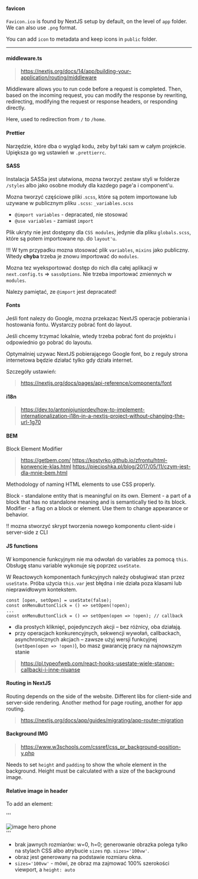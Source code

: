 #### favicon

`Favicon.ico` is found by NextJS setup by default, on the level of `app` folder. We can also use `.png` format.

You can add `icon` to metadata and keep icons in `public` folder.

---

#### middleware.ts

> https://nextjs.org/docs/14/app/building-your-application/routing/middleware

Middleware allows you to run code before a request is completed. Then, based on the incoming request, you can modify the response by rewriting, redirecting, modifying the request or response headers, or responding directly.

Here, used to redirection from `/` to `/home`.

#### Prettier

Narzędzie, które dba o wygląd kodu, zeby był taki sam w całym projekcie.
Upiększa go wg ustawień w `.prettierrc`.

#### SASS

Instalacja SASSa jest ułatwiona, mozna tworzyć zestaw styli w folderze `/styles` albo jako osobne moduły dla kazdego page'a i component'u.

Mozna tworzyć częściowe pliki .`scss`, które są potem importowane lub uzywane w publicznym pliku `.scss`:
`_variables.scss`

- `@import variables` - depracated, nie stosować
- `@use variables` - zamiast `import`

Plik ukryty nie jest dostępny dla `CSS modules`, jedynie dla pliku `globals.scss`, które są potem importowane np. do `layout'u`.

!!! W tym przypadku mozna stosować plik `variables`, `mixins` jako publiczny. Wtedy **chyba** trzeba je znowu importować do `modules`.

Mozna tez wyeksportować dostęp do nich dla całej aplikacji w `next.config.ts` => `sassOptions`. Nie trzeba importować zmiennych w `modules`.

Nalezy pamiętać, ze `@import` jest depracated!

#### Fonts

Jeśli font nalezy do Google, mozna przekazac NextJS operacje pobierania i hostowania fontu. Wystarczy pobrać font do layout.

Jeśli chcemy trzymać lokalnie, wtedy trzeba pobrać font do projektu i odpowiednio go pobrać do layoutu.

Optymalniej uzywac NextJS pobierającego Google font, bo z reguly strona internetowa będzie działać tylko gdy działa internet.

Szczegóły ustawień:

> https://nextjs.org/docs/pages/api-reference/components/font

#### i18n

> https://dev.to/antoniojuniordev/how-to-implement-internationalization-i18n-in-a-nextjs-project-without-changing-the-url-1g70

#### BEM

Block Element Modifier

> https://getbem.com/
> https://kostyrko.github.io/zfrontu/html-konwencje-klas.html
> https://piecioshka.pl/blog/2017/05/11/czym-jest-dla-mnie-bem.html

Methodology of naming HTML elements to use CSS properly.

Block - standalone entity that is meaningful on its own.
Element - a part of a block that has no standalone meaning and is semantically tied to its block.
Modifier - a flag on a block or element. Use them to change appearance or behavior.

!! mozna stworzyć skrypt tworzenia nowego komponentu client-side i server-side z CLI

#### JS functions

W komponencie funkcyjnym nie ma odwołań do variables za pomocą `this`.
Obsługę stanu variable wykonuje się poprzez `useState`.

W Reactowych komponentach funkcyjnych należy obsługiwać stan przez `useState`.
Próba użycia `this.var` jest błędna i nie działa poza klasami lub nieprawidłowym kontekstem.

```
const [open, setOpen] = useState(false);
const onMenuButtonClick = () => setOpen(!open);
...
const onMenuButtonClick = () => setOpen(open => !open); // callback
```

- dla prostych kliknięć, pojedynczych akcji – bez różnicy, oba działają.
- przy operacjach konkurencyjnych, sekwencji wywołań, callbackach, asynchronicznych akcjach – zawsze użyj wersji funkcyjnej (`setOpen(open => !open)`), bo masz gwarancję pracy na najnowszym stanie

> https://pl.typeofweb.com/react-hooks-usestate-wiele-stanow-callbacki-i-inne-niuanse

#### Routing in NextJS

Routing depends on the side of the website.
Different libs for client-side and server-side rendering. Another method for page routing, another for app routing.

> https://nextjs.org/docs/app/guides/migrating/app-router-migration

#### Background IMG

> https://www.w3schools.com/cssref/css_pr_background-position-y.php

Needs to set `height` and `padding` to show the whole element in the background.
Height must be calculated with a size of the background image.

#### Relative image in header

To add an element:

'''

<div className={styles.home__phoneImg}>
  <Image src={phoneImg} alt='image hero phone' width={0} height={0} sizes='100vw' />
</div>
'''

- brak jawnych rozmiarów: w=0, h=0; generowanie obrazka polega tylko na stylach CSS albo atrybucie `sizes` np. `sizes='100vw'`.
- obraz jest generowany na podstawie rozmiaru okna.
- `sizes='100vw'` - mówi, ze obraz ma zajmować 100% szerokości viewport, a `height: auto`

